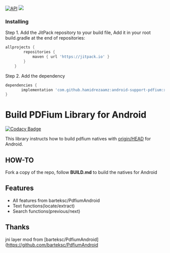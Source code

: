 [![API](https://img.shields.io/badge/API-19%2B-brightgreen.svg?style=flat)](https://android-arsenal.com/api?level=19)
[![](https://jitpack.io/v/HamidrezaAmz/android-support-pdfium.svg)](https://jitpack.io/#HamidrezaAmz/android-support-pdfium)


### Installing

Step 1. Add the JitPack repository to your build file,
Add it in your root build.gradle at the end of repositories:

```gradle
allprojects {
        repositories {
            maven { url 'https://jitpack.io' }
        }
    }
```

Step 2. Add the dependency

```gradle
dependencies {
       implementation 'com.github.hamidrezaamz:android-support-pdfium:x.x.x (last version)'
}
```


# Build PDFium Library for Android

[![Codacy Badge](https://api.codacy.com/project/badge/Grade/4e17a6cb9ed94fec9895162a0c2531d1)](https://app.codacy.com/app/benjamin-linus/android-support-pdfium?utm_source=github.com&utm_medium=referral&utm_content=benjinus/android-support-pdfium&utm_campaign=Badge_Grade_Settings)

This library instructs how to build pdfium natives with [origin/HEAD](https://pdfium.googlesource.com/pdfium/+/master/) for Android. 


## HOW-TO
Fork a copy of the repo, follow <b>BUILD.md</b> to build the natives for Android

## Features
* All features from barteksc/PdfiumAndroid
* Text functions(locate/extract)
* Search functions(previous/next)

## Thanks
jni layer mod from [barteksc/PdfiumAndroid](https://github.com/barteksc/PdfiumAndroid
